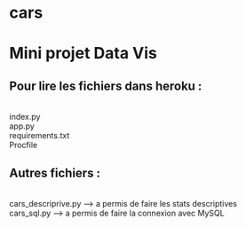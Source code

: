 # cars

<h1> Mini projet Data Vis</h1>


<h2>Pour lire les fichiers dans heroku :</h2>  <p> 
<br/>index.py
<br/>app.py
<br/>requirements.txt
<br/>Procfile </p> 




<h2> Autres fichiers : </h2>
<p> <br/>cars_descriprive.py     --> a permis de faire les stats descriptives
<br/>cars_sql.py              --> a permis de faire la connexion avec MySQL  </p> 

